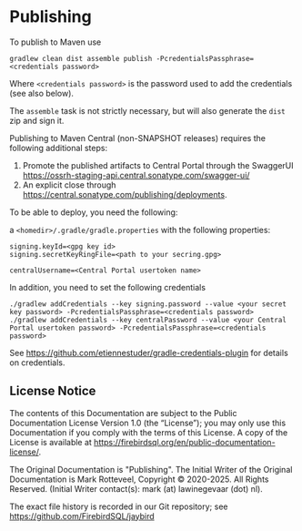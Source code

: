 <!--
SPDX-FileCopyrightText: Copyright 2020-2025 Mark Rotteveel
SPDX-License-Identifier: LicenseRef-PDL-1.0
-->
Publishing
==========

To publish to Maven use

```
gradlew clean dist assemble publish -PcredentialsPassphrase=<credentials password>
```
Where `<credentials password>` is the password used to add the credentials (see
also below).

The `assemble` task is not strictly necessary, but will also generate the `dist`
zip and sign it.

Publishing to Maven Central (non-SNAPSHOT releases) requires the following
additional steps:

1. Promote the published artifacts to Central Portal through the SwaggerUI <https://ossrh-staging-api.central.sonatype.com/swagger-ui/>
2. An explicit close through <https://central.sonatype.com/publishing/deployments>.

To be able to deploy, you need the following:

a `<homedir>/.gradle/gradle.properties` with the following properties:

```
signing.keyId=<gpg key id>
signing.secretKeyRingFile=<path to your secring.gpg> 

centralUsername=<Central Portal usertoken name>
```

In addition, you need to set the following credentials

```
./gradlew addCredentials --key signing.password --value <your secret key password> -PcredentialsPassphrase=<credentials password> 
./gradlew addCredentials --key centralPassword --value <your Central Portal usertoken password> -PcredentialsPassphrase=<credentials password> 
```

See https://github.com/etiennestuder/gradle-credentials-plugin for details on
credentials.

## License Notice

The contents of this Documentation are subject to the Public Documentation
License Version 1.0 (the “License”); you may only use this Documentation if you
comply with the terms of this License. A copy of the License is available at
<https://firebirdsql.org/en/public-documentation-license/>.

The Original Documentation is "Publishing".
The Initial Writer of the Original Documentation is Mark Rotteveel,
Copyright © 2020-2025. All Rights Reserved. (Initial Writer contact(s):
mark (at) lawinegevaar (dot) nl).

<!--
Contributor(s): ______________________________________.
Portions created by ______ are Copyright © _________ [Insert year(s)]. All Rights Reserved.
(Contributor contact(s): ________________ [Insert hyperlink/alias]).
-->

The exact file history is recorded in our Git repository; see
<https://github.com/FirebirdSQL/jaybird>

